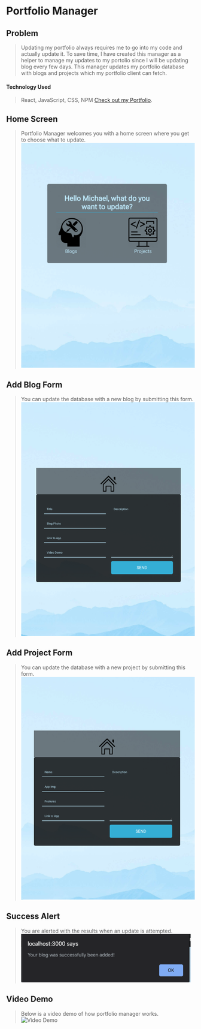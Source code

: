 # Portfolio Manager

## Problem

> Updating my portfolio always requires me to go into my code and actually update it. 
> To save time, I have created this manager as a helper to manage my updates to my 
> portolio since I will be updating blog every few days.
> This manager updates my portfolio database with blogs and projects which my portfolio client can fetch.

#### Technology Used

> React, JavaScript, CSS, NPM
> [Check out my Portfolio](https://michaelanokyej.github.io/portfolio-manager/ "Link to Portfolio Manager screen").

## Home Screen

> Portfolio Manager welcomes you with a home screen where you get to choose what to update.
> ![Portfolio Manager Landing Screen](public/home-screen.png "Portfolio Manager Landingpage screenshot")

## Add Blog Form

> You can update the database with a new blog by submitting this form.
> ![Add Blog Form Screen](public/add-blog-screen.png "Add Blog Form screenshot")

## Add Project Form

> You can update the database with a new project by submitting this form.
> ![Add Project Form Screen](public/add-project-screen.png "Add Project Form screenshot")

## Success Alert

> You are alerted with the results when an update is attempted.
> ![Success Alert Screen](public/post-success.png "Success Alert screenshot")

## Video Demo

> Below is a video demo of how portfolio manager works.
> ![Video Demo](public/portfolio-manager-video-demo.gif "Video Demo")
